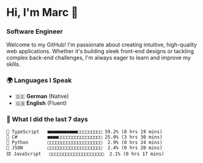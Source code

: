 # Hi, I'm Marc 👋 
### Software Engineer

Welcome to my GitHub! I'm passionate about creating intuitive, high-quality web applications. Whether it's building sleek front-end designs or tackling complex back-end challenges, I'm always eager to learn and improve my skills.  

### 🌍 Languages I Speak  
- 🇩🇪 **German** (Native)  
- 🇬🇧 **English** (Fluent)

### 🤯 What I did the last 7 days

```
🔷 TypeScript   ■■■■■■■■■■■□□□□□□□□□ 59.2% (8 hrs 19 mins)
🔷 C#           ■■■■□□□□□□□□□□□□□□□□ 25.0% (3 hrs 30 mins)
🐍 Python       □□□□□□□□□□□□□□□□□□□□  2.9% (0 hrs 24 mins)
📄 JSON         □□□□□□□□□□□□□□□□□□□□  2.4% (0 hrs 20 mins)
🟨 JavaScript   □□□□□□□□□□□□□□□□□□□□  2.1% (0 hrs 17 mins)
```
